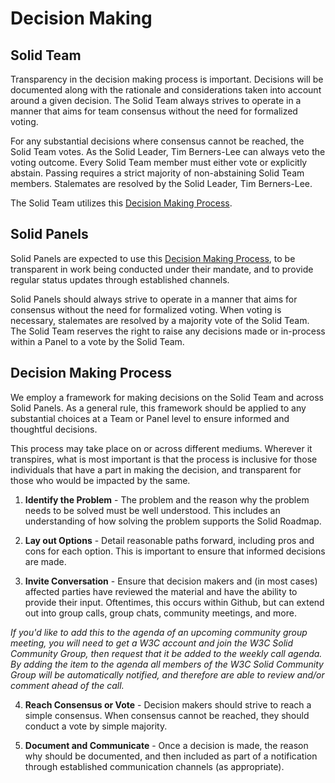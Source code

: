 # Decision Making

## Solid Team

Transparency in the decision making process is important. Decisions will be documented along with the rationale and considerations taken into account around a given decision. The Solid Team always strives to operate in a manner that aims for team consensus without the need for formalized voting.

For any substantial decisions where consensus cannot be reached, the Solid Team votes. As the Solid Leader, Tim Berners-Lee can always veto the voting outcome. Every Solid Team member must either vote or explicitly abstain. Passing requires a strict majority of non-abstaining Solid Team members. Stalemates are resolved by the Solid Leader, Tim Berners-Lee.

The Solid Team utilizes this [Decision Making Process](#decision-making-process).

## Solid Panels

Solid Panels are expected to use this [Decision Making Process](#decision-making-process), to be transparent in work being conducted under their mandate, and to provide regular status updates through established channels.

Solid Panels should always strive to operate in a manner that aims for consensus without the need for formalized voting. When voting is necessary, stalemates are resolved by a majority vote of the Solid Team. The Solid Team reserves the right to raise any decisions made or in-process within a Panel to a vote by the Solid Team.

## Decision Making Process

We employ a framework for making decisions on the Solid Team and across Solid Panels. As a general rule, this framework should be applied to any substantial choices at a Team or Panel level to ensure informed and thoughtful decisions.

This process may take place on or across different mediums. Wherever it transpires, what is most important is that the process is inclusive for those individuals that have a part in making the decision, and transparent for those who would be impacted by the same.

1. __Identify the Problem__ - The problem and the reason why the problem needs to be solved must be well understood. This includes an understanding of how solving the problem supports the Solid Roadmap.

2. __Lay out Options__ - Detail reasonable paths forward, including pros and cons for each option. This is important to ensure that informed decisions are made.

3. __Invite Conversation__ - Ensure that decision makers and (in most cases) affected parties have reviewed the material and have the ability to provide their input. Oftentimes, this occurs within Github, but can extend out into group calls, group chats, community meetings, and more.

  *If you'd like to add this to the agenda of an upcoming community group meeting, you will need to get a W3C account and join the W3C Solid Community Group, then request that it be added to the weekly call agenda. By adding the item to the agenda all members of the W3C Solid Community Group will be automatically notified, and therefore are able to review and/or comment ahead of the call.*

4. __Reach Consensus or Vote__ - Decision makers should strive to reach a simple consensus. When consensus cannot be reached, they should conduct a vote by simple majority.

5. __Document and Communicate__ - Once a decision is made, the reason why should be documented, and then included as part of a notification through established communication channels (as appropriate).
